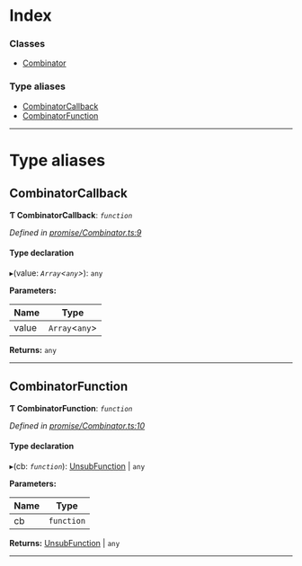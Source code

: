 

# Index

### Classes

* [Combinator](../classes/_promise_combinator_.combinator.md)

### Type aliases

* [CombinatorCallback](_promise_combinator_.md#combinatorcallback)
* [CombinatorFunction](_promise_combinator_.md#combinatorfunction)

---

# Type aliases

<a id="combinatorcallback"></a>

##  CombinatorCallback

**Ƭ CombinatorCallback**: *`function`*

*Defined in [promise/Combinator.ts:9](https://github.com/polkadot-js/api/blob/6678d72/packages/api/src/promise/Combinator.ts#L9)*

#### Type declaration
▸(value: *`Array`<`any`>*): `any`

**Parameters:**

| Name | Type |
| ------ | ------ |
| value | `Array`<`any`> |

**Returns:** `any`

___
<a id="combinatorfunction"></a>

##  CombinatorFunction

**Ƭ CombinatorFunction**: *`function`*

*Defined in [promise/Combinator.ts:10](https://github.com/polkadot-js/api/blob/6678d72/packages/api/src/promise/Combinator.ts#L10)*

#### Type declaration
▸(cb: *`function`*): [UnsubFunction](_promise_types_.md#unsubfunction) | `any`

**Parameters:**

| Name | Type |
| ------ | ------ |
| cb | `function` |

**Returns:** [UnsubFunction](_promise_types_.md#unsubfunction) | `any`

___

